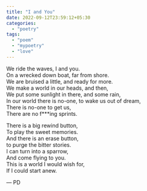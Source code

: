 ```yaml
---
title: "I and You"
date: 2022-09-12T23:59:12+05:30
categories:
  - "poetry"
tags:
  - "poem"
  - "mypoetry"
  - "love"
---
```


We ride the waves, I and you.  
On a wrecked down boat, far from shore.  
We are bruised a little, and ready for more.  
We make a world in our heads, and then,  
We put some sunlight in there, and some rain,  
In our world there is no-one, to wake us out of dream,  
There is no-one to get us,  
There are no f\*\*\*ing sprints.

There is a big rewind button,  
To play the sweet memories.  
And there is an erase button,  
to purge the bitter stories.  
I can turn into a sparrow,  
And come flying to you.  
This is a world I would wish for,  
If I could start anew.

— PD
